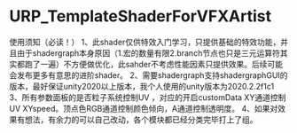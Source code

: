 # URP_TemplateShaderForVFXArtist
使用须知（必读！）
1、此shader仅供特效入门学习，只提供基础的特效功能，并且由于shadergraph本身原因（1.宏的数量有限2.branch节点也只是三元运算符其实都跑了一遍）不方便做优化，此sahder不考虑性能因素只提供效果。后续可能会发布更多有意思的进阶shader。
2、需要shadergraph支持shadergraphGUI的版本，最好保证unity2020以上版本，我个人使用的unity版本为2020.2.2f1c1
3、所有参数面板的是否粒子系统控制UV ，对应的开启customData XY通道控制UV XYspeed。顶点色RGB通道控制颜色倾向，A通道控制透明度。
4、如果对效果有想法，有余力的可以自己改动，各个模块都已经分类完毕打上了组。

